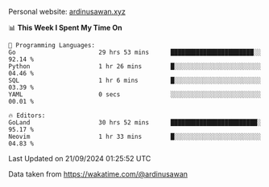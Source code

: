 Personal website: [ardinusawan.xyz](https://ardinusawan.xyz)

<!--START_SECTION:waka-->
📊 **This Week I Spent My Time On** 

```text
💬 Programming Languages: 
Go                       29 hrs 53 mins      ███████████████████████░░   92.14 % 
Python                   1 hr 26 mins        █░░░░░░░░░░░░░░░░░░░░░░░░   04.46 % 
SQL                      1 hr 6 mins         █░░░░░░░░░░░░░░░░░░░░░░░░   03.39 % 
YAML                     0 secs              ░░░░░░░░░░░░░░░░░░░░░░░░░   00.01 % 

🔥 Editors: 
GoLand                   30 hrs 52 mins      ████████████████████████░   95.17 % 
Neovim                   1 hr 33 mins        █░░░░░░░░░░░░░░░░░░░░░░░░   04.83 % 
```


 Last Updated on 21/09/2024 01:25:52 UTC
<!--END_SECTION:waka-->
Data taken from https://wakatime.com/@ardinusawan
